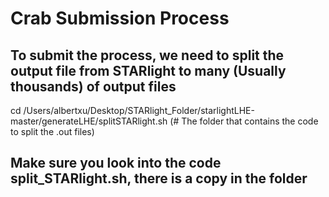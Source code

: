 # Crab Submission Process

## To submit the process, we need to split the output file from STARlight to many (Usually thousands) of output files

cd /Users/albertxu/Desktop/STARlight_Folder/starlightLHE-master/generateLHE/splitSTARlight.sh (# The folder that contains the code to split the .out files)

## Make sure you look into the code split_STARlight.sh, there is a copy in the folder
